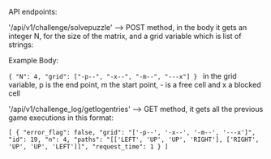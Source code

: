 API endpoints:

'/api/v1/challenge/solvepuzzle' --> POST method, in the body it gets an integer N, for the size of the matrix, and a grid
variable which is list of strings:

Example Body:

`{
	"N": 4,
	"grid": ["-p--",
			 "-x--",
			 "-m--",
			 "---x"]
}
`
in the grid variable, p is the end point, m the start point, - is a free cell and x a blocked cell

'/api/v1/challenge_log/getlogentries' --> GET method, it gets all the previous game executions in this format:

`[
{
        "error_flag": false,
        "grid": "['-p--', '-x--', '-m--', '---x']",
        "id": 19,
        "n": 4,
        "paths": "[['LEFT', 'UP', 'UP', 'RIGHT'], ['RIGHT', 'UP', 'UP', 'LEFT']]",
        "request_time": 1
}
]`